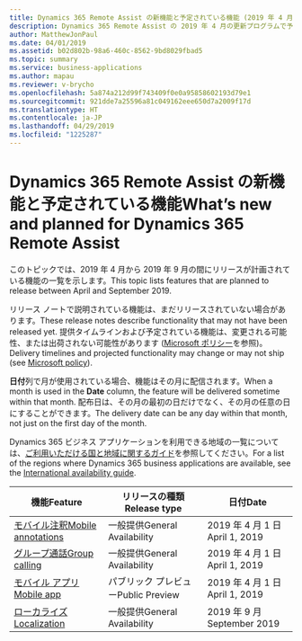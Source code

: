 ```yaml
---
title: Dynamics 365 Remote Assist の新機能と予定されている機能 (2019 年 4 月)
description: Dynamics 365 Remote Assist の 2019 年 4 月の更新プログラムで予定されている機能の一覧
author: MatthewJonPaul
ms.date: 04/01/2019
ms.assetid: b02d802b-98a6-460c-8562-9bd8029fbad5
ms.topic: summary
ms.service: business-applications
ms.author: mapau
ms.reviewer: v-brycho
ms.openlocfilehash: 5a874a212d99f743409f0e0a95858602193d79e1
ms.sourcegitcommit: 921dde7a25596a81c049162eee650d7a2009f17d
ms.translationtype: HT
ms.contentlocale: ja-JP
ms.lasthandoff: 04/29/2019
ms.locfileid: "1225287"
---
```

#  <a name="whats-new-and-planned-for-dynamics-365-remote-assist"></a><span data-ttu-id="9339a-103">Dynamics 365 Remote Assist の新機能と予定されている機能</span><span class="sxs-lookup"><span data-stu-id="9339a-103">What’s new and planned for Dynamics 365 Remote Assist</span></span>


<span data-ttu-id="9339a-104">このトピックでは、2019 年 4 月から 2019 年 9 月の間にリリースが計画されている機能の一覧を示します。</span><span class="sxs-lookup"><span data-stu-id="9339a-104">This topic lists features that are planned to release between April and September 2019.</span></span> 

<span data-ttu-id="9339a-105">リリース ノートで説明されている機能は、まだリリースされていない場合があります。</span><span class="sxs-lookup"><span data-stu-id="9339a-105">These release notes describe functionality that may not have been released yet.</span></span> <span data-ttu-id="9339a-106">提供タイムラインおよび予定されている機能は、変更される可能性、または出荷されない可能性があります ([Microsoft ポリシー](https://go.microsoft.com/fwlink/p/?linkid=2007332)を参照)。</span><span class="sxs-lookup"><span data-stu-id="9339a-106">Delivery timelines and projected functionality may change or may not ship (see [Microsoft policy](https://go.microsoft.com/fwlink/p/?linkid=2007332)).</span></span>

<span data-ttu-id="9339a-107">**日付**列で月が使用されている場合、機能はその月に配信されます。</span><span class="sxs-lookup"><span data-stu-id="9339a-107">When a month is used in the **Date** column, the feature will be delivered sometime within that month.</span></span> <span data-ttu-id="9339a-108">配布日は、その月の最初の日だけでなく、その月の任意の日にすることができます。</span><span class="sxs-lookup"><span data-stu-id="9339a-108">The delivery date can be any day within that month, not just on the first day of the month.</span></span>

<span data-ttu-id="9339a-109">Dynamics 365 ビジネス アプリケーションを利用できる地域の一覧については、[ご利用いただける国と地域に関するガイド](https://aka.ms/dynamics_365_international_availability_deck)を参照してください。</span><span class="sxs-lookup"><span data-stu-id="9339a-109">For a list of the regions where Dynamics 365 business applications are available, see the [International availability guide](https://aka.ms/dynamics_365_international_availability_deck).</span></span>



| <span data-ttu-id="9339a-110">機能</span><span class="sxs-lookup"><span data-stu-id="9339a-110">Feature</span></span>                                                                  | <span data-ttu-id="9339a-111">リリースの種類</span><span class="sxs-lookup"><span data-stu-id="9339a-111">Release type</span></span>         | <span data-ttu-id="9339a-112">日付</span><span class="sxs-lookup"><span data-stu-id="9339a-112">Date</span></span> |
|--------------------------------------------------------------------------|----------------------|----------------------|
| [<span data-ttu-id="9339a-113">モバイル注釈</span><span class="sxs-lookup"><span data-stu-id="9339a-113">Mobile annotations</span></span>](mobile-annotations.md)                               | <span data-ttu-id="9339a-114">一般提供</span><span class="sxs-lookup"><span data-stu-id="9339a-114">General Availability</span></span> | <span data-ttu-id="9339a-115">2019 年 4 月 1 日</span><span class="sxs-lookup"><span data-stu-id="9339a-115">April 1, 2019</span></span>             |
| [<span data-ttu-id="9339a-116">グループ通話</span><span class="sxs-lookup"><span data-stu-id="9339a-116">Group calling</span></span>](group-calling.md)                                         | <span data-ttu-id="9339a-117">一般提供</span><span class="sxs-lookup"><span data-stu-id="9339a-117">General Availability</span></span> | <span data-ttu-id="9339a-118">2019 年 4 月 1 日</span><span class="sxs-lookup"><span data-stu-id="9339a-118">April 1, 2019</span></span>             |
| [<span data-ttu-id="9339a-119">モバイル アプリ</span><span class="sxs-lookup"><span data-stu-id="9339a-119">Mobile app</span></span>](mobile-app.md)           | <span data-ttu-id="9339a-120">パブリック プレビュー</span><span class="sxs-lookup"><span data-stu-id="9339a-120">Public Preview</span></span> | <span data-ttu-id="9339a-121">2019 年 4 月 1 日</span><span class="sxs-lookup"><span data-stu-id="9339a-121">April 1, 2019</span></span>|
| [<span data-ttu-id="9339a-122">ローカライズ</span><span class="sxs-lookup"><span data-stu-id="9339a-122">Localization</span></span>](localization.md)       | <span data-ttu-id="9339a-123">一般提供</span><span class="sxs-lookup"><span data-stu-id="9339a-123">General Availability</span></span> | <span data-ttu-id="9339a-124">2019 年 9 月</span><span class="sxs-lookup"><span data-stu-id="9339a-124">September 2019</span></span>             |

